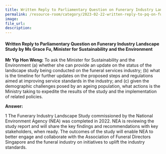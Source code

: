 ```yaml
---  
title: Written Reply to Parliamentary Question on Funerary Industry Landscape Study by Ms Grace Fu, Minister for Sustainability and the Environment
permalink: /resource-room/category/2023-02-22-written-reply-to-pq-on-funerary-industry-landscape-study
image:  
file_url:  
description:  
---  
```

#### Written Reply to Parliamentary Question on Funerary Industry Landscape Study by Ms Grace Fu, Minister for Sustainability and the Environment

**Mr Yip Hon Weng:** To ask the Minister for Sustainability and the Environment (a) whether she can provide an update on the status of the landscape study being conducted on the funeral services industry; (b) what is the timeline for further updates on the proposed steps and regulations aimed at improving service standards in the industry; and (c) given the demographic challenges posed by an ageing population, what actions is the Ministry taking to expedite the results of the study and the implementation of related policies.

**Answer:**

1 The Funerary Industry Landscape Study commissioned by the National Environment Agency (NEA) was completed in 2022. NEA is reviewing the study report and will share the key findings and recommendations with key stakeholders, when ready. The outcomes of the study will enable NEA to better engage and collaborate with the Association of Funeral Directors Singapore and the funeral industry on initiatives to uplift the industry standards.
